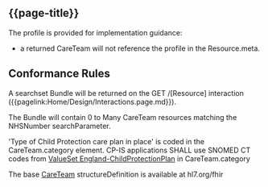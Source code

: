## {{page-title}}

The profile is provided for implementation guidance:
- a returned CareTeam will not reference the profile in the Resource.meta.

## Conformance Rules

A searchset Bundle will be returned on the GET /[Resource] interaction ({{pagelink:Home/Design/Interactions.page.md}}). 

The Bundle will contain 0 to Many CareTeam resources matching the NHSNumber searchParameter.

'Type of Child Protection care plan in place' is coded in the CareTeam.category element. CP-IS applications SHALL use SNOMED CT codes from [ValueSet England-ChildProtectionPlan]({{pagelink:Home/FHIRAssets/AllAssets/ValueSets/ValueSet-EnglandChildProtectionPlan.page.md}}) in CareTeam.category

The base <a href="http://hl7.org/fhir/r4/careteam.html" class="external">CareTeam</a> structureDefinition is available at hl7.org/fhir
